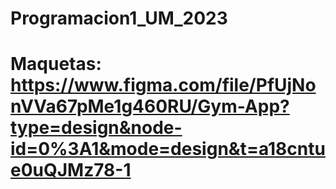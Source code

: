 # Programacion1_UM_2023
# Maquetas: https://www.figma.com/file/PfUjNonVVa67pMe1g460RU/Gym-App?type=design&node-id=0%3A1&mode=design&t=a18cntue0uQJMz78-1
